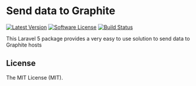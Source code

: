 # Send data to Graphite

[![Latest Version](https://img.shields.io/github/release/spatie/activitylog.svg?style=flat-square)](https://github.com/katzefudder/graphite/releases)
[![Software License](https://img.shields.io/badge/license-MIT-brightgreen.svg?style=flat-square)](LICENSE.md)
[![Build Status](https://img.shields.io/travis/katzefudder/graphite/master.svg?style=flat-square)](https://travis-ci.org/katzefudder/graphite)

This Laravel 5 package provides a very easy to use solution to send data to Graphite hosts

## License

The MIT License (MIT).
